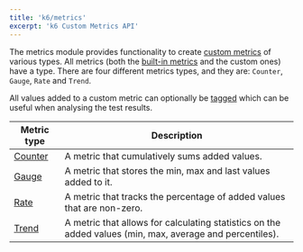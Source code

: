 ```yaml
---
title: 'k6/metrics'
excerpt: 'k6 Custom Metrics API'
---
```


The metrics module provides functionality to create [custom metrics](/using-k6/metrics) of various types. All metrics (both the [built-in metrics](/using-k6/metrics#built-in-metrics) and the custom ones) have a type. There are four different metrics types, and they are: `Counter`, `Gauge`, `Rate` and `Trend`.

All values added to a custom metric can optionally be [tagged](/using-k6/tags-and-groups) which can be useful when analysing the test results.

| Metric type                                                  | Description                                                                                              |
| ------------------------------------------------------------ | -------------------------------------------------------------------------------------------------------- |
| [Counter](/javascript-api/k6-metrics/counter-k6-metrics) | A metric that cumulatively sums added values.                                                            |
| [Gauge](/javascript-api/k6-metrics/gauge-k6-metrics)     | A metric that stores the min, max and last values added to it.                                           |
| [Rate](/javascript-api/k6-metrics/rate-k6-metrics)       | A metric that tracks the percentage of added values that are non-zero.                                   |
| [Trend](/javascript-api/k6-metrics/trend-k6-metrics)     | A metric that allows for calculating statistics on the added values (min, max, average and percentiles). |
